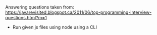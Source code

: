 Answering questions taken from:
https://javarevisited.blogspot.ca/2011/06/top-programming-interview-questions.html?m=1
- Run given js files using node using a CLI
